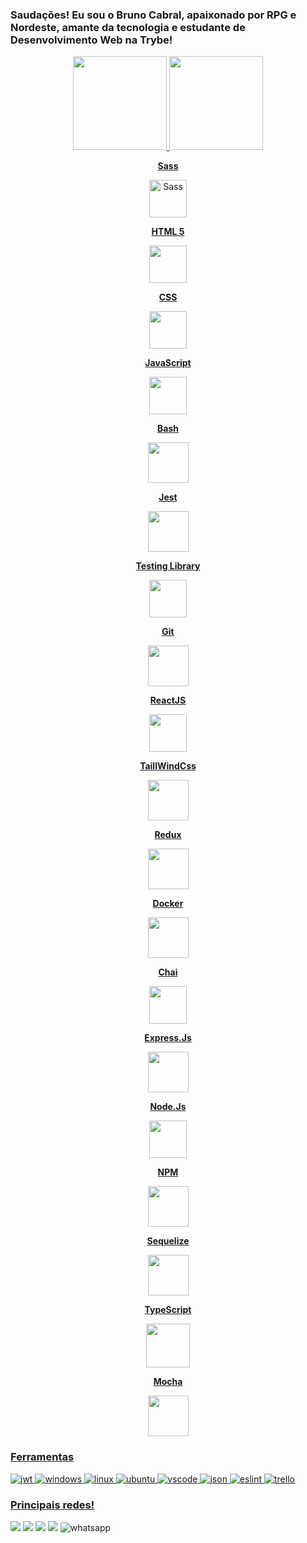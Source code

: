 <img src="https://raw.githubusercontent.com/joaopauloaramuni/joaopauloaramuni/master/img/header.png" alt="" />

### Saudações! Eu sou o Bruno Cabral, apaixonado por RPG e Nordeste, amante da tecnologia e estudante de Desenvolvimento Web na Trybe!

<div align="center">
  <a href="https://github.com/brunoCabralSilva">
  <img height="150em" src="https://github-readme-stats.vercel.app/api?username=brunoCabralSilva&show_icons=true&theme=dracula"/>
  <img height="150em"src="https://github-readme-stats.vercel.app/api/top-langs/?username=brunoCabralSilva&layout=compact&langs_count=7&theme=dracula&count_private=true"/>
</div>
<div>
  <div align="center">
    <p><b><center>Sass</center></b></p> 
    <img src="https://img.icons8.com/color/2x/sass.png" height=60px alt="Sass">
  </div>
  <div align="center" width="15%">
    <p><b><center>HTML 5</center></b></p> 
    <img height=60px src="https://img.icons8.com/color/344/html-5--v1.png"> 
  </div>
  <div align="center" width="15%">
    <p><b><center>CSS</center></b></p> 
    <img height=60px src="https://img.icons8.com/color/344/css3.png"> 
  </div>
  <div align="center" width="15%">
    <p><b><center>JavaScript</center></b></p> 
    <img height=60px src="https://img.icons8.com/color/344/javascript.png"> 
  </div>
  <div align="center" width="15%">
    <p><b><center>Bash</center></b></p>
    <img height=65px src="https://img.icons8.com/bubbles/2x/console.png">
  </div>
  <div align="center" width="15%">
    <p><b><center>Jest</center></b></p> 
    <img height=65px src="https://img.icons8.com/external-tal-revivo-color-tal-revivo/344/external-jest-can-collect-code-coverage-information-from-entire-projects-logo-color-tal-revivo.png"> 
  </div>
  <div align="center" width="14%">
    <p><b><center>Testing Library</center></b></p> 
    <img height=60px src="https://testing-library.com/img/octopus-128x128.png"> 
  </div>
  <div align="center" width="14%">
    <p><b><center>Git</center></b></p> 
    <img height=65px src="https://img.icons8.com/ios-glyphs/2x/github-2.png"> 
  </div>
  <div align="center" width="14%">
    <p><b><center>ReactJS</center></b></p> 
    <img height=60px src="https://img.icons8.com/ultraviolet/2x/react.png"> 
  </div>
  <div align="center" width="14%">
    <p><b><center>TaillWindCss</center></b></p> 
    <img height=65px src="https://img.icons8.com/color/344/tailwindcss.png"> 
  </div>
  <div align="center" width="14%">
    <p><b><center>Redux</center></b></p> 
    <img height=65px src="https://img.icons8.com/color/512/redux.png"> 
  </div>
  <div align="center" width="14%">
    <p><b><center>Docker</center></b></p> 
    <img height=65px src="https://img.icons8.com/fluency/512/docker.png"> 
  </div>
  <div align="center" width="14%">
    <p><b><center>Chai</center></b></p> 
    <img height=60px src="https://camo.githubusercontent.com/7ecbd4531436e4f20c1dba52a4fd4ac367cfcc20a2f62cfe7a10f32da306afc6/687474703a2f2f636861696a732e636f6d2f696d672f636861692d6c6f676f2e706e67"> 
  </div>
  <div align="center" width="14%">
    <p><b><center>Express.Js</center></b></p> 
    <img height=65px src="https://www.pngfind.com/pngs/m/136-1363736_express-js-icon-png-transparent-png.png"> 
  </div>
  <div align="center" width="14%">
    <p><b><center>Node.Js</center></b></p> 
    <img height=60px src="https://img.icons8.com/fluency/512/node-js.png"> 
  </div>
  <div align="center" width="14%">
    <p><b><center>NPM</center></b></p> 
    <img height=65px src="https://img.icons8.com/color/512/npm.png"> 
  </div>
  <div align="center" width="14%">
    <p><b><center>Sequelize</center></b></p> 
    <img height=65px src="https://cdn.icon-icons.com/icons2/2415/PNG/512/sequelize_original_logo_icon_146348.png"> 
  </div>
  <div align="center" width="14%">
    <p><b><center>TypeScript</center></b></p> 
    <img height=70px src="https://img.icons8.com/fluency/512/typescript.png"> 
  </div>
  <div align="center" width="14%">
    <p><b><center>Mocha</center></b></p> 
    <img height=65px src="https://seeklogo.com/images/M/mocha-logo-66DA231220-seeklogo.com.png"> 
  </div>
</div>

### Ferramentas

<div>
  <img src="https://camo.githubusercontent.com/92407fc26e09271d8137b8aaf1585b266f04046b96f1564dfe5a69f146e21301/68747470733a2f2f696d672e736869656c64732e696f2f62616467652f4a57542d3030303030303f7374796c653d666f722d7468652d6261646765266c6f676f3d4a534f4e253230776562253230746f6b656e73266c6f676f436f6c6f723d7768697465" alt="jwt" />
  <img src="https://img.shields.io/badge/Windows-0078D6?style=for-the-badge&logo=windows&logoColor=white" alt="windows" />
  <img src="https://img.shields.io/badge/Linux-FCC624?style=for-the-badge&logo=linux&logoColor=black" alt="linux" />
  <img src="https://img.shields.io/badge/Ubuntu-E95420?style=for-the-badge&logo=ubuntu&logoColor=white" alt="ubuntu" />
  <img src="https://camo.githubusercontent.com/88ab3c0f78016111d88ef82030375fb740d82dd0c16c1b078c441e22479009b3/68747470733a2f2f696d672e736869656c64732e696f2f62616467652f5653436f64652d3030373844343f7374796c653d666f722d7468652d6261646765266c6f676f3d76697375616c25323073747564696f253230636f6465266c6f676f436f6c6f723d7768697465" alt="vscode" />
  <img src="https://camo.githubusercontent.com/e0fe31b4bf5a7cffb35f18ee50fcdbe1f61bde74f893781502ba2bf708f270f6/68747470733a2f2f696d672e736869656c64732e696f2f62616467652f6a736f6e2d3545354335433f7374796c653d666f722d7468652d6261646765266c6f676f3d6a736f6e266c6f676f436f6c6f723d7768697465" alt="json" />
  <img src="https://camo.githubusercontent.com/0fb62d704898141bf5a5dfb5acc68901ecf35372bccde7bb9e5ca0164fb6e38d/68747470733a2f2f696d672e736869656c64732e696f2f62616467652f65736c696e742d3341333344313f7374796c653d666f722d7468652d6261646765266c6f676f3d65736c696e74266c6f676f436f6c6f723d7768697465" alt="eslint" />
  <img src="https://camo.githubusercontent.com/529f3db66dcea87286a50a8bbb379acc5b6485805215e4cce5365aa43b7ddaca/68747470733a2f2f696d672e736869656c64732e696f2f62616467652f5472656c6c6f2d3030353243433f7374796c653d666f722d7468652d6261646765266c6f676f3d7472656c6c6f266c6f676f436f6c6f723d7768697465" alt="trello" />
</div>

### Principais redes!
<div> 
  <a href="https://www.youtube.com/c/GarouNordeste" target="_blank"><img src="https://img.shields.io/badge/YouTube-FF0000?style=for-the-badge&logo=youtube&logoColor=white" target="_blank"></a>
  <a href="https://www.instagram.com/ga.bryell/" target="_blank"><img src="https://img.shields.io/badge/-Instagram-%23E4405F?style=for-the-badge&logo=instagram&logoColor=white" target="_blank"></a>
  <a href = "mailto:bruno.cabral.silva2018@gmail.com"><img src="https://img.shields.io/badge/-Gmail-%23333?style=for-the-badge&logo=gmail&logoColor=white" target="_blank"></a>
  <a href="https://www.linkedin.com/in/bruno-cabral-336076228/" target="_blank"><img src="https://img.shields.io/badge/-LinkedIn-%230077B5?style=for-the-badge&logo=linkedin&logoColor=white" target="_blank"></a> 
  <img src="https://camo.githubusercontent.com/d9d4db0a25f6d41d6ef282c6adc2f9bd5b31201ef00ba580f5a945da4063a937/68747470733a2f2f696d672e736869656c64732e696f2f62616467652f57686174734170702d3235443336363f7374796c653d666f722d7468652d6261646765266c6f676f3d7768617473617070266c6f676f436f6c6f723d7768697465" alt="whatsapp" />
</div>

<!-- ![snake gif](https://github.com/brunoCabralSilva/brunoCabralSilva/blob/output/github-contribution-grid-snake.gif) -->
